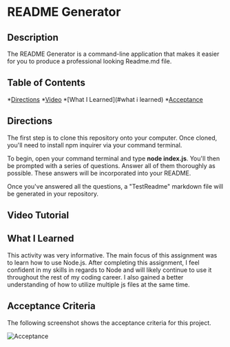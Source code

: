 # README Generator

## Description
The README Generator is a command-line application that makes it easier for you to produce a professional looking Readme.md file. 

## Table of Contents
*[Directions](#directions)
*[Video](#video)
*[What I Learned](#what i learned)
*[Acceptance](#acceptance)

## Directions

The first step is to clone this repository onto your computer. Once cloned, you'll need to install npm inquirer via your command terminal. 

To begin, open your command terminal and type **node index.js**. You'll then be prompted with a series of questions. Answer all of them thoroughly as possible. These answers will be incorporated into your README.

Once you've answered all the questions, a "TestReadme" markdown file will be generated in your repository.

## Video Tutorial


## What I Learned
This activity was very informative. The main focus of this assignment was to learn how to use Node.js. After completing this assignment, I feel confident in my skills in regards to Node and will likely continue to use it throughout the rest of my coding career. I also gained a better understanding of how to utilize multiple js files at the same time. 

## Acceptance Criteria

The following screenshot shows the acceptance criteria for this project.

![Acceptance](#./Assets/Acceptance.png)